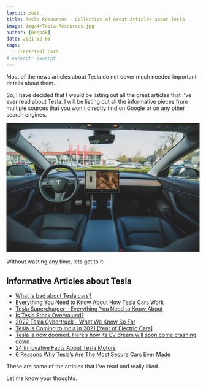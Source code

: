 ```yaml
---
layout: post
title: Tesla Resources - Collection of Great Articles about Tesla
image: img/4/Tesla-Resources.jpg
author: [Deepak]
date: 2021-02-08
tags:
  - Electrical Cars
# excerpt: excerpt
---
```


Most of the news articles about Tesla do not cover much needed important details about them.

So, I have decided that I would be listing out all the great articles that I've ever read about Tesla. I will be listing out all the informative pieces from multiple sources that you won't directly find on Google or on any other search engines.

![Articles about Tesla](img/4/Articles-about-Tesla.jpg)

Without wasting any time, lets get to it:

## Informative Articles about Tesla

- [What is bad about Tesla cars?](https://qr.ae/pN3XVu)
- [Everything You Need to Know About How Tesla Cars Work](https://www.thatteslachannel.com/everything-you-need-to-know-about-how-tesla-cars-work/)
- [Tesla Supercharger - Everything You Need to Know About](#)
- [Is Tesla Stock Overvalued?](https://www.fool.com/investing/2020/11/05/is-tesla-stock-overvalued/)
- [2022 Tesla Cybertruck - What We Know So Far](https://www.caranddriver.com/tesla/cybertruck)
- [Tesla is Coming to India in 2021 [Year of Electric Cars]](#)
- [Tesla is now doomed. Here’s how its EV dream will soon come crashing down](https://www.digitaltrends.com/cars/tesla-is-dying-and-this-is-how-it-will-end/)
- [24 Innovative Facts About Tesla Motors](https://www.factinate.com/things/24-innovative-facts-tesla-motors/)
- [6 Reasons Why Tesla’s Are The Most Secure Cars Ever Made](https://unitedlocksmith.net/blog/6-reasons-why-teslas-are-the-most-secure-cars-ever-made)

These are some of the articles that I've read and really liked.

Let me know your thoughts.